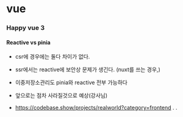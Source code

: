 # vue

### Happy vue 3

#### Reactive vs pinia

- csr에 경우에는 둘다 차이가 없다.
- ssr에서는 reactive에 보안상 문제가 생긴다. (nuxt를 쓰는 경우,)

- 이중저장소관리도 pinia와 reactive 전부 가능하다
- 앞으로는 점차 사라질것으로 예상(강사님)
- https://codebase.show/projects/realworld?category=frontend
.
.
